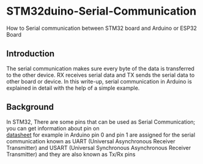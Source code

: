 # STM32duino-Serial-Communication
How to Serial communication between STM32 board and Arduino or ESP32 Board
## Introduction
The serial communication makes sure every byte of the data is transferred to the other device. 
RX receives serial data and TX sends the serial data to other board or device. 
In this write-up, serial communication in Arduino is explained in detail with the help of a simple example.
## Background
In STM32, There are some pins that can be used as Serial Communication; you can get information about pin on  
[datasheet](https://www.st.com/resource/en/datasheet/dm00037051.pdf)
for example in Arduino pin 0 and pin 1 are assigned for the serial communication known as UART (Universal Asynchronous Receiver Transmitter) and USART (Universal Synchronous Asynchronous Receiver Transmitter) and they are also known as Tx/Rx pins
